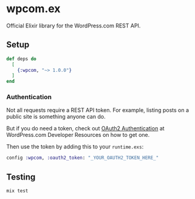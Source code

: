 # wpcom.ex

Official Elixir library for the WordPress.com REST API.

## Setup

```elixir
def deps do
  [
    {:wpcom, "~> 1.0.0"}
  ]
end
```

### Authentication

Not all requests require a REST API token. For example, listing posts on a public site is something anyone can do.

But if you do need a token, check out [OAuth2 Authentication](https://developer.wordpress.com/docs/oauth2/) at WordPress.com Developer Resources on how to get one.

Then use the token by adding this to your `runtime.exs`:

```elixir
config :wpcom, :oauth2_token: "_YOUR_OAUTH2_TOKEN_HERE_"
```

## Testing

```
mix test
```
